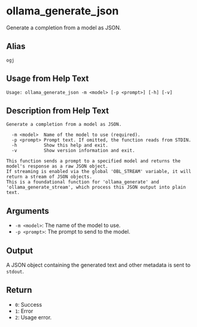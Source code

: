 # ollama_generate_json

Generate a completion from a model as JSON.

## Alias

`ogj`

## Usage from Help Text
```
Usage: ollama_generate_json -m <model> [-p <prompt>] [-h] [-v]
```

## Description from Help Text
```
Generate a completion from a model as JSON.

  -m <model>  Name of the model to use (required).
  -p <prompt> Prompt text. If omitted, the function reads from STDIN.
  -h          Show this help and exit.
  -v          Show version information and exit.

This function sends a prompt to a specified model and returns the model's response as a raw JSON object.
If streaming is enabled via the global 'OBL_STREAM' variable, it will return a stream of JSON objects.
This is a foundational function for 'ollama_generate' and 'ollama_generate_stream', which process this JSON output into plain text.
```

## Arguments
* `-m <model>`: The name of the model to use.
* `-p <prompt>`: The prompt to send to the model.

## Output
A JSON object containing the generated text and other metadata is sent to `stdout`.

## Return
* `0`: Success
* `1`: Error
* `2`: Usage error.
